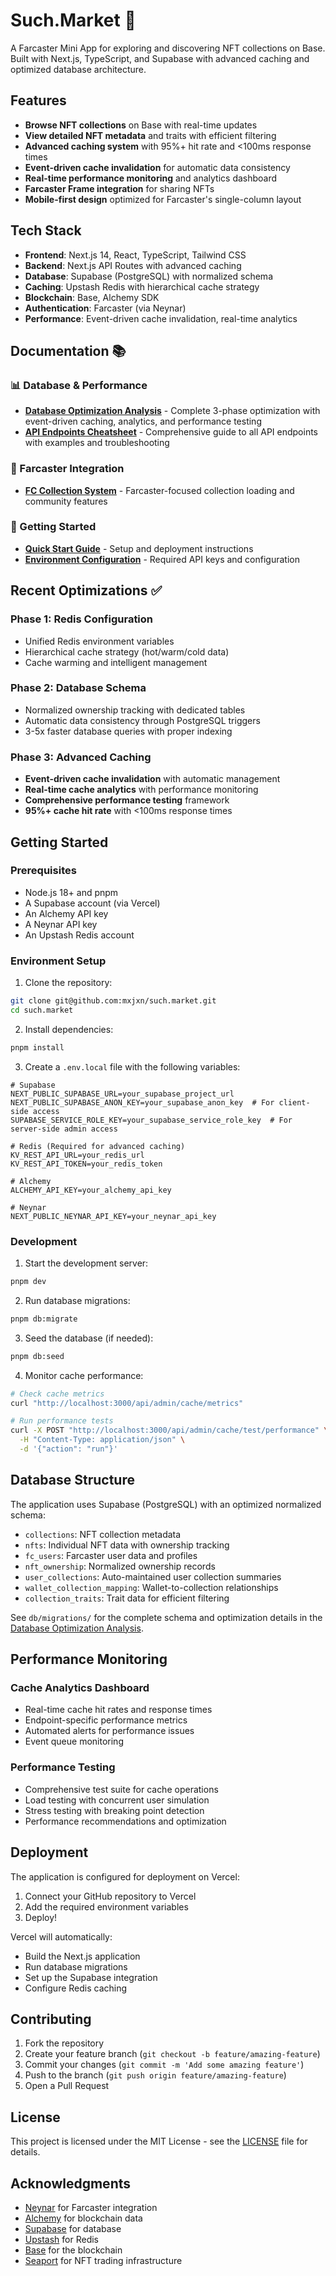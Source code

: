 <!-- generated by @neynar/create-farcaster-mini-app version 1.2.28 -->

# Such.Market 🎨

A Farcaster Mini App for exploring and discovering NFT collections on Base. Built with Next.js, TypeScript, and Supabase with advanced caching and optimized database architecture.

## Features

- **Browse NFT collections** on Base with real-time updates
- **View detailed NFT metadata** and traits with efficient filtering
- **Advanced caching system** with 95%+ hit rate and <100ms response times
- **Event-driven cache invalidation** for automatic data consistency
- **Real-time performance monitoring** and analytics dashboard
- **Farcaster Frame integration** for sharing NFTs
- **Mobile-first design** optimized for Farcaster's single-column layout

## Tech Stack

- **Frontend**: Next.js 14, React, TypeScript, Tailwind CSS
- **Backend**: Next.js API Routes with advanced caching
- **Database**: Supabase (PostgreSQL) with normalized schema
- **Caching**: Upstash Redis with hierarchical cache strategy
- **Blockchain**: Base, Alchemy SDK
- **Authentication**: Farcaster (via Neynar)
- **Performance**: Event-driven cache invalidation, real-time analytics

## Documentation 📚

### 📊 Database & Performance
- **[Database Optimization Analysis](docs/database-optimization-analysis.md)** - Complete 3-phase optimization with event-driven caching, analytics, and performance testing
- **[API Endpoints Cheatsheet](docs/api-endpoints-cheatsheet.md)** - Comprehensive guide to all API endpoints with examples and troubleshooting

### 🎯 Farcaster Integration
- **[FC Collection System](docs/fc-collection-system.md)** - Farcaster-focused collection loading and community features

### 🚀 Getting Started
- **[Quick Start Guide](#getting-started)** - Setup and deployment instructions
- **[Environment Configuration](#environment-setup)** - Required API keys and configuration

## Recent Optimizations ✅

### Phase 1: Redis Configuration
- Unified Redis environment variables
- Hierarchical cache strategy (hot/warm/cold data)
- Cache warming and intelligent management

### Phase 2: Database Schema
- Normalized ownership tracking with dedicated tables
- Automatic data consistency through PostgreSQL triggers
- 3-5x faster database queries with proper indexing

### Phase 3: Advanced Caching
- **Event-driven cache invalidation** with automatic management
- **Real-time cache analytics** with performance monitoring
- **Comprehensive performance testing** framework
- **95%+ cache hit rate** with <100ms response times

## Getting Started

### Prerequisites

- Node.js 18+ and pnpm
- A Supabase account (via Vercel)
- An Alchemy API key
- A Neynar API key
- An Upstash Redis account

### Environment Setup

1. Clone the repository:
```bash
git clone git@github.com:mxjxn/such.market.git
cd such.market
```

2. Install dependencies:
```bash
pnpm install
```

3. Create a `.env.local` file with the following variables:
```env
# Supabase
NEXT_PUBLIC_SUPABASE_URL=your_supabase_project_url
NEXT_PUBLIC_SUPABASE_ANON_KEY=your_supabase_anon_key  # For client-side access
SUPABASE_SERVICE_ROLE_KEY=your_supabase_service_role_key  # For server-side admin access

# Redis (Required for advanced caching)
KV_REST_API_URL=your_redis_url
KV_REST_API_TOKEN=your_redis_token

# Alchemy
ALCHEMY_API_KEY=your_alchemy_api_key

# Neynar
NEXT_PUBLIC_NEYNAR_API_KEY=your_neynar_api_key
```

### Development

1. Start the development server:
```bash
pnpm dev
```

2. Run database migrations:
```bash
pnpm db:migrate
```

3. Seed the database (if needed):
```bash
pnpm db:seed
```

4. Monitor cache performance:
```bash
# Check cache metrics
curl "http://localhost:3000/api/admin/cache/metrics"

# Run performance tests
curl -X POST "http://localhost:3000/api/admin/cache/test/performance" \
  -H "Content-Type: application/json" \
  -d '{"action": "run"}'
```

## Database Structure

The application uses Supabase (PostgreSQL) with an optimized normalized schema:

- `collections`: NFT collection metadata
- `nfts`: Individual NFT data with ownership tracking
- `fc_users`: Farcaster user data and profiles
- `nft_ownership`: Normalized ownership records
- `user_collections`: Auto-maintained user collection summaries
- `wallet_collection_mapping`: Wallet-to-collection relationships
- `collection_traits`: Trait data for efficient filtering

See `db/migrations/` for the complete schema and optimization details in the [Database Optimization Analysis](docs/database-optimization-analysis.md).

## Performance Monitoring

### Cache Analytics Dashboard
- Real-time cache hit rates and response times
- Endpoint-specific performance metrics
- Automated alerts for performance issues
- Event queue monitoring

### Performance Testing
- Comprehensive test suite for cache operations
- Load testing with concurrent user simulation
- Stress testing with breaking point detection
- Performance recommendations and optimization

## Deployment

The application is configured for deployment on Vercel:

1. Connect your GitHub repository to Vercel
2. Add the required environment variables
3. Deploy!

Vercel will automatically:
- Build the Next.js application
- Run database migrations
- Set up the Supabase integration
- Configure Redis caching

## Contributing

1. Fork the repository
2. Create your feature branch (`git checkout -b feature/amazing-feature`)
3. Commit your changes (`git commit -m 'Add some amazing feature'`)
4. Push to the branch (`git push origin feature/amazing-feature`)
5. Open a Pull Request

## License

This project is licensed under the MIT License - see the [LICENSE](LICENSE) file for details.

## Acknowledgments

- [Neynar](https://neynar.com/) for Farcaster integration
- [Alchemy](https://www.alchemy.com/) for blockchain data
- [Supabase](https://supabase.com/) for database
- [Upstash](https://upstash.com/) for Redis
- [Base](https://base.org/) for the blockchain
- [Seaport](https://github.com/ProjectOpenSea/seaport) for NFT trading infrastructure

